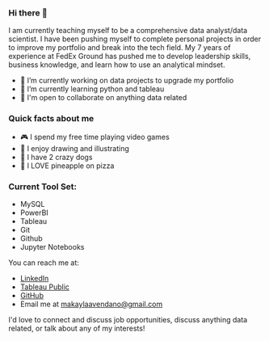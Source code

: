 ### Hi there 👋

I am currently teaching myself to be a comprehensive data analyst/data scientist. I have been pushing myself to complete personal projects in order to improve my portfolio and break into the tech field. My 7 years of experience at FedEx Ground has pushed me to develop leadership skills, business knowledge, and learn how to use an analytical mindset. 

- 🔭 I’m currently working on data projects to upgrade my portfolio
- 🌱 I’m currently learning python and tableau 
- 🤝 I'm open to collaborate on anything data related 

### Quick facts about me 
- 🎮 I spend my free time playing video games 
- 🎨 I enjoy drawing and illustrating 
- 🐶 I have 2 crazy dogs
- 🍕 I LOVE pineapple on pizza 

### Current Tool Set: 
- MySQL 
- PowerBI
- Tableau 
- Git 
- Github
- Jupyter Notebooks 

You can reach me at: 
- [LinkedIn](https://www.linkedin.com/in/avendanom/)
- [Tableau Public](https://public.tableau.com/app/profile/makayla.a.avendano)
- [GitHub](https://github.com/makavendano)
- Email me at makaylaavendano@gmail.com 

I'd love to connect and discuss job opportunities, discuss anything data related, or talk about any of my interests! 
